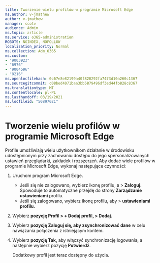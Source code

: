 ```yaml
---
title: Tworzenie wielu profilów w programie Microsoft Edge
ms.author: v-jmathew
author: v-jmathew
manager: scotv
audience: Admin
ms.topic: article
ms.service: o365-administration
ROBOTS: NOINDEX, NOFOLLOW
localization_priority: Normal
ms.collection: Adm_O365
ms.custom:
- "9003923"
- "6976"
- "9004596"
- "8216"
ms.openlocfilehash: 0c67e8e82199a40f820292fa7473d10a260c1367
ms.sourcegitcommit: c08bed4071baa3bb5879496df3ed44fb828c8367
ms.translationtype: MT
ms.contentlocale: pl-PL
ms.lasthandoff: 03/19/2021
ms.locfileid: "50897021"
---
```

# <a name="create-multiple-profiles-in-microsoft-edge"></a>Tworzenie wielu profilów w programie Microsoft Edge

Profile umożliwiają wielu użytkownikom działanie w środowisku udostępnionym przy zachowaniu dostępu do jego spersonalizowanych ustawień przeglądarki, zakładek i rozszerzeń. Aby dodać wiele profilów w programie Microsoft Edge, wykonaj następujące czynności:

1. Uruchom program Microsoft Edge.
    - Jeśli się nie zalogowano, wybierz ikonę profilu, a > **Zaloguj**. Spowoduje to automatyczne przejdę do strony **Zarządzanie ustawieniami** profilu.
    - Jeśli się zalogowano, wybierz ikonę profilu, aby > **ustawieniami profilu.**
2. Wybierz **pozycję Profil > + Dodaj profil, > Dodaj**.
3. Wybierz **pozycję Zaloguj się, aby zsynchronizować dane** w celu nawiązania połączenia z istniejącym kontem.
4. Wybierz **pozycję Tak,** aby włączyć synchronizację logowania, a następnie wybierz pozycję **Potwierdź**.

    Dodatkowy profil jest teraz dostępny do użycia.
